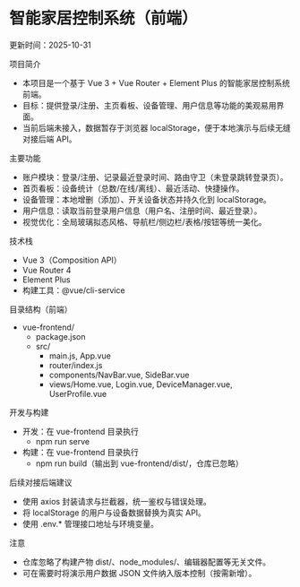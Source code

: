 # 智能家居控制系统（前端）

更新时间：2025-10-31

项目简介
- 本项目是一个基于 Vue 3 + Vue Router + Element Plus 的智能家居控制系统前端。
- 目标：提供登录/注册、主页看板、设备管理、用户信息等功能的美观易用界面。
- 当前后端未接入，数据暂存于浏览器 localStorage，便于本地演示与后续无缝对接后端 API。

主要功能
- 账户模块：登录/注册、记录最近登录时间、路由守卫（未登录跳转登录页）。
- 首页看板：设备统计（总数/在线/离线）、最近活动、快捷操作。
- 设备管理：本地增删（添加）、开关设备状态并持久化到 localStorage。
- 用户信息：读取当前登录用户信息（用户名、注册时间、最近登录）。
- 视觉优化：全局玻璃拟态风格、导航栏/侧边栏/表格/按钮等统一美化。

技术栈
- Vue 3（Composition API）
- Vue Router 4
- Element Plus
- 构建工具：@vue/cli-service

目录结构（前端）
- vue-frontend/
  - package.json
  - src/
    - main.js, App.vue
    - router/index.js
    - components/NavBar.vue, SideBar.vue
    - views/Home.vue, Login.vue, DeviceManager.vue, UserProfile.vue

开发与构建
- 开发：在 vue-frontend 目录执行
  - npm run serve
- 构建：在 vue-frontend 目录执行
  - npm run build（输出到 vue-frontend/dist/，仓库已忽略）

后续对接后端建议
- 使用 axios 封装请求与拦截器，统一鉴权与错误处理。
- 将 localStorage 的用户与设备数据替换为真实 API。
- 使用 .env.* 管理接口地址与环境变量。

注意
- 仓库忽略了构建产物 dist/、node_modules/、编辑器配置等无关文件。
- 可在需要时将演示用户数据 JSON 文件纳入版本控制（按需新增）。
